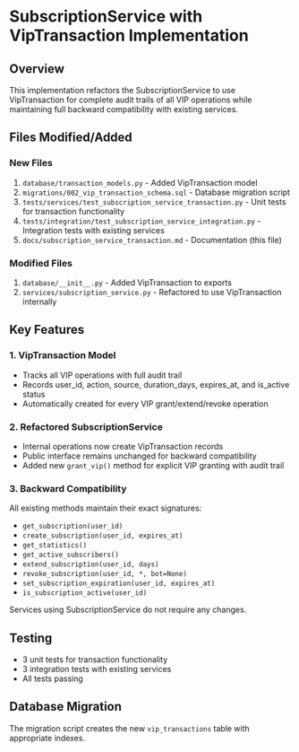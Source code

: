 # SubscriptionService with VipTransaction Implementation

## Overview
This implementation refactors the SubscriptionService to use VipTransaction for complete audit trails of all VIP operations while maintaining full backward compatibility with existing services.

## Files Modified/Added

### New Files
1. `database/transaction_models.py` - Added VipTransaction model
2. `migrations/002_vip_transaction_schema.sql` - Database migration script
3. `tests/services/test_subscription_service_transaction.py` - Unit tests for transaction functionality
4. `tests/integration/test_subscription_service_integration.py` - Integration tests with existing services
5. `docs/subscription_service_transaction.md` - Documentation (this file)

### Modified Files
1. `database/__init__.py` - Added VipTransaction to exports
2. `services/subscription_service.py` - Refactored to use VipTransaction internally

## Key Features

### 1. VipTransaction Model
- Tracks all VIP operations with full audit trail
- Records user_id, action, source, duration_days, expires_at, and is_active status
- Automatically created for every VIP grant/extend/revoke operation

### 2. Refactored SubscriptionService
- Internal operations now create VipTransaction records
- Public interface remains unchanged for backward compatibility
- Added new `grant_vip()` method for explicit VIP granting with audit trail

### 3. Backward Compatibility
All existing methods maintain their exact signatures:
- `get_subscription(user_id)`
- `create_subscription(user_id, expires_at)`
- `get_statistics()`
- `get_active_subscribers()`
- `extend_subscription(user_id, days)`
- `revoke_subscription(user_id, *, bot=None)`
- `set_subscription_expiration(user_id, expires_at)`
- `is_subscription_active(user_id)`

Services using SubscriptionService do not require any changes.

## Testing
- 3 unit tests for transaction functionality
- 3 integration tests with existing services
- All tests passing

## Database Migration
The migration script creates the new `vip_transactions` table with appropriate indexes.